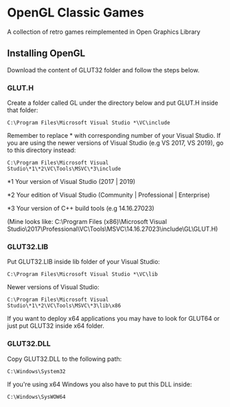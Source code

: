 # OpenGL Classic Games
A collection of retro games reimplemented in Open Graphics Library

## Installing OpenGL
Download the content of GLUT32 folder and follow the steps below.

### GLUT.H
Create a folder called GL under the directory below and put GLUT.H inside that folder:

```
C:\Program Files\Microsoft Visual Studio *\VC\include
```

Remember to replace * with corresponding number of your Visual Studio.
If you are using the newer versions of Visual Studio (e.g VS 2017, VS 2019), go to this directory instead:

```
C:\Program Files\Microsoft Visual Studio\*1\*2\VC\Tools\MSVC\*3\include
```
*1 Your version of Visual Studio (2017 | 2019)

*2 Your edition of Visual Studio (Community | Professional | Enterprise)

*3 Your version of C++ build tools (e.g 14.16.27023)

(Mine looks like: C:\Program Files (x86)\Microsoft Visual Studio\2017\Professional\VC\Tools\MSVC\14.16.27023\include\GL\GLUT.H)

### GLUT32.LIB
Put GLUT32.LIB inside lib folder of your Visual Studio:

```
C:\Program Files\Microsoft Visual Studio *\VC\lib
```

Newer versions of Visual Studio:

```
C:\Program Files\Microsoft Visual Studio\*1\*2\VC\Tools\MSVC\*3\lib\x86
```

If you want to deploy x64 applications you may have to look for GLUT64 or just put GLUT32 inside x64 folder.

### GLUT32.DLL
Copy GLUT32.DLL to the following path:

```
C:\Windows\System32
```

If you're using x64 Windows you also have to put this DLL inside:

```
C:\Windows\SysWOW64
```
